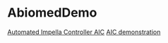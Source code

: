 # AbiomedDemo

[Automated Impella Controller AIC](https://www.youtube.com/watch?v=Ib-wPK5j7-c)
[AIC demonstration](https://www.youtube.com/watch?v=P3PIras_bjE)
